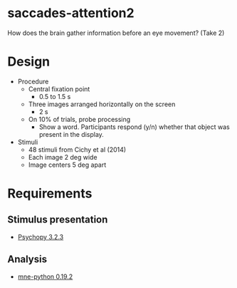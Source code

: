 # saccades-attention2

How does the brain gather information before an eye movement? (Take 2)


# Design

- Procedure
    - Central fixation point 
        - 0.5 to 1.5 s
    - Three images arranged horizontally on the screen
        - 2 s
    - On 10% of trials, probe processing
        - Show a word. Participants respond (y/n) whether that object was present in the display.
- Stimuli
    - 48 stimuli from Cichy et al (2014)
    - Each image 2 deg wide
    - Image centers 5 deg apart


# Requirements

## Stimulus presentation
- [Psychopy 3.2.3](https://www.psychopy.org/download.html)

## Analysis
- [mne-python 0.19.2](https://mne.tools/stable/install/mne_python.html) 
